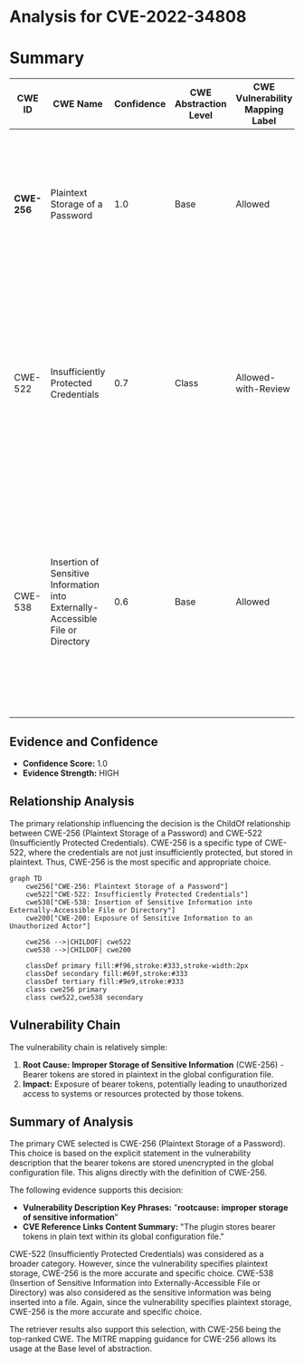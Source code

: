 # Analysis for CVE-2022-34808

# Summary
| CWE ID | CWE Name | Confidence | CWE Abstraction Level | CWE Vulnerability Mapping Label | CWE-Vulnerability Mapping Notes |
|---|---|---|---|---|---|
| **CWE-256** | Plaintext Storage of a Password | 1.0 | Base | Allowed | **Primary CWE** The vulnerability explicitly states that the bearer tokens are stored unencrypted (plaintext) in the global configuration file. |
| CWE-522 | Insufficiently Protected Credentials | 0.7 | Class | Allowed-with-Review | **Secondary Candidate** This CWE is a parent of CWE-256, representing a broader category of vulnerabilities involving insecure storage of credentials. While applicable, CWE-256 is more specific. |
| CWE-538 | Insertion of Sensitive Information into Externally-Accessible File or Directory | 0.6 | Base | Allowed | **Secondary Candidate** This CWE addresses the storage of sensitive data in accessible files. The vulnerability involves storing bearer tokens in a file accessible to users with access to the Jenkins controller file system. |

## Evidence and Confidence

*   **Confidence Score:** 1.0
*   **Evidence Strength:** HIGH

## Relationship Analysis
The primary relationship influencing the decision is the ChildOf relationship between CWE-256 (Plaintext Storage of a Password) and CWE-522 (Insufficiently Protected Credentials). CWE-256 is a specific type of CWE-522, where the credentials are not just insufficiently protected, but stored in plaintext. Thus, CWE-256 is the most specific and appropriate choice.

```mermaid
graph TD
    cwe256["CWE-256: Plaintext Storage of a Password"]
    cwe522["CWE-522: Insufficiently Protected Credentials"]
    cwe538["CWE-538: Insertion of Sensitive Information into Externally-Accessible File or Directory"]
    cwe200["CWE-200: Exposure of Sensitive Information to an Unauthorized Actor"]
    
    cwe256 -->|CHILDOF| cwe522
    cwe538 -->|CHILDOF| cwe200

    classDef primary fill:#f96,stroke:#333,stroke-width:2px
    classDef secondary fill:#69f,stroke:#333
    classDef tertiary fill:#9e9,stroke:#333
    class cwe256 primary
    class cwe522,cwe538 secondary
```

## Vulnerability Chain
The vulnerability chain is relatively simple:

1.  **Root Cause:** **Improper Storage of Sensitive Information** (CWE-256) - Bearer tokens are stored in plaintext in the global configuration file.
2.  **Impact:** Exposure of bearer tokens, potentially leading to unauthorized access to systems or resources protected by those tokens.

## Summary of Analysis
The primary CWE selected is CWE-256 (Plaintext Storage of a Password). This choice is based on the explicit statement in the vulnerability description that the bearer tokens are stored unencrypted in the global configuration file. This aligns directly with the definition of CWE-256.

The following evidence supports this decision:

*   **Vulnerability Description Key Phrases:** "**rootcause:** **improper storage of sensitive information**"
*   **CVE Reference Links Content Summary:** "The plugin stores bearer tokens in plain text within its global configuration file."

CWE-522 (Insufficiently Protected Credentials) was considered as a broader category. However, since the vulnerability specifies plaintext storage, CWE-256 is the more accurate and specific choice. CWE-538 (Insertion of Sensitive Information into Externally-Accessible File or Directory) was also considered as the sensitive information was being inserted into a file. Again, since the vulnerability specifies plaintext storage, CWE-256 is the more accurate and specific choice.

The retriever results also support this selection, with CWE-256 being the top-ranked CWE. The MITRE mapping guidance for CWE-256 allows its usage at the Base level of abstraction.